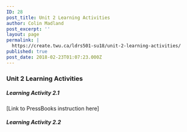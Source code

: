 ```yaml
---
ID: 28
post_title: Unit 2 Learning Activities
author: Colin Madland
post_excerpt: ''
layout: page
permalink: |
  https://create.twu.ca/ldrs501-su18/unit-2-learning-activities/
published: true
post_date: 2018-02-23T01:07:23.000Z
---
```


### Unit 2 Learning Activities

##### Learning Activity 2.1

\[Link to PressBooks instruction here\]

##### Learning Activity 2.2



